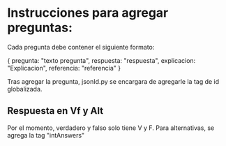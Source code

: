 # Instrucciones para agregar preguntas:

Cada pregunta debe contener el siguiente formato:

{ 
    pregunta: "texto pregunta",
    respuesta: "respuesta",
    explicacion: "Explicacion",
    referencia: "referencia"
}

Tras agregar la pregunta, jsonId.py se encargara de agregarle la tag de id globalizada.

## Respuesta en Vf y Alt

Por el momento, verdadero y falso solo tiene V y F.
Para alternativas, se agrega la tag "intAnswers"
